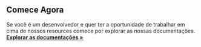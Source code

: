 ## Comece Agora

Se você é um desenvolvedor e quer ter a oportunidade de trabalhar em cima de nossos resources comece por explorar as nossas documentações.
<a href="https://github.com/VittiCodes/developers/wiki/Home"><strong>Explorar as documentações »</strong></a>
